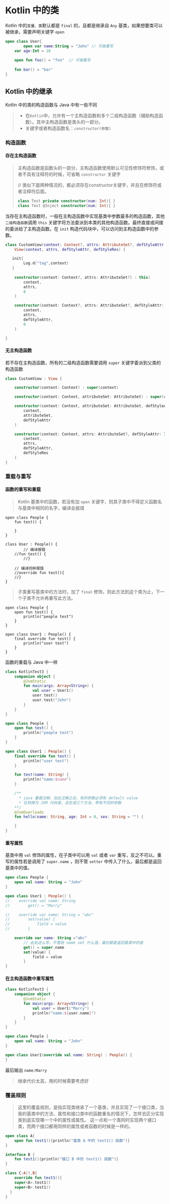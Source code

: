 # Kotlin 中的类

Kotlin 中的`变量、类`默认都是 `final` 的，且都是继承自 `Any` 基类，如果想要类可以被继承，需要声明关键字 `open`

```kotlin
open class User{
		open var name:String = "John" // 可被重写
    var age:Int = 18
  
    open fun foo() = "foo"  // 可被重写
  
  	fun bar() = "bar"
}
```

## Kotlin 中的继承

Kotlin 中的类的构造函数与 Java 中有一些不同

> - 在`Kotlin`中，允许有一个主构造函数和多个二级构造函数（辅助构造函数）。其中主构造函数是类头的一部分。
> - 关键字或者构造函数名：`constructor(参数)`

### 构造函数

#### 存在主构造函数

> 主构造函数是函数头的一部分，主构造函数使用默认可见性修饰符修饰，或者不具有注释符的时候，可省略 `constructor` 关键字
>
> // 类似下面两种情况的，都必须存在constructor关键字，并且在修饰符或者注释符后面。 
>
> ```kotlin
> class Test private constructor(num: Int){ } 
> class Test @Inject constructor(num: Int){ }
> ```
>
> 

当存在主构造函数时，一般在主构造函数中实现基类中参数最多的构造函数，其他`二级构造函数`调用 `this` 关键字将方法委派到本类的其他构造函数。最终直接或间接的委派给了主构造函数。在 `init` 构造代码块中，可以访问到主构造函数中的参数。

```kotlin
class CustomView(context: Context?, attrs: AttributeSet?, defStyleAttr: Int, defStyleRes: Int) :
    View(context, attrs, defStyleAttr, defStyleRes) {

   init{
    	Log.d("tag",context)
   }
   
    constructor(context: Context?, attrs: AttributeSet?) : this(
        context,
        attrs,
        0
    )

    constructor(context: Context?, attrs: AttributeSet?, defStyleAttr: Int) : this(
        context,
        attrs,
        defStyleAttr,
        0
    )

}
```

#### 无主构造函数

若不存在主构造函数，所有的二级构造函数需要调用 `super` 关键字委派到父类的构造函数

```kotlin
class CustomView : View {

    constructor(context: Context) : super(context)

    constructor(context: Context, attributeSet: AttributeSet) : super(context, attributeSet) 

    constructor(context: Context, attributeSet: AttributeSet, defStyleAttr: Int) : super(
        context,
        attributeSet,
        defStyleAttr
    ) 

    constructor(context: Context, attrs: AttributeSet?, defStyleAttr: Int, defStyleRes: Int) : super(
        context,
        attrs,
        defStyleAttr,
        defStyleRes
    )
}
```

### 重载与重写

#### 函数的重写和重载

> Kotlin 基类中的函数，若没有加 `open` 关键字，则其子类中不得定义函数名与基类中相同的名字，编译会报错

```kotli
open class People {
    fun test() {

    }
}

class User : People() {
		// 编译报错
    //fun test() {
		//}
		
    // 编译同样报错
    //override fun test(){
    //}
}
```

> 子类重写基类中的方法时，加了 `final` 修饰，则此方法到这个类为止，下一个子类不允许再重写此方法。

```
open class People {
    open fun test() {
        println("people test")
    }
}

open class User1 : People() {
    final override fun test() {
        println("user test")
    }
}
```

函数的重载与 Java 中一样

```kotlin
class KotlinTest3 {
    companion object {
        @JvmStatic
        fun main(args: Array<String>) {
            val user = User1()
            user.test()
            user.test("John")
        }
    }
}

open class People {
    open fun test() {
        println("people test")
    }
}

open class User1 : People() {
    final override fun test() {
        println("user test")
    }

    fun test(name: String) {
        println("name:$name")
    }

  	/** 
  	  * java 重载注解，加此注解之后，有的参数必须有 default value
  	  * 在转换为 JVM 代码是，会生成三个方法，带有不同的参数
  	**/
    @JvmOverloads
    fun hello(name: String, age: Int = 0, sex: String = "") {

    }
}
```

#### 重写属性

基类中用 `val` 修饰的属性，在子类中可以用 `val` 或者 `var` 重写，反之不可以。重写的属性若是调用了 `super.name` ，则不管 `setter` 中传入了什么，最后都是返回基类中的值。

```kotlin
open class People {
    open val name: String = "John"
}

open class User1 : People() {
//    override val name: String
//        get() = "Marry"

//    override var name: String = "abc"
//        set(value) {
//            field = value
//        }

    override var name: String ="abc"
        // 此处这么写，不管给 name set 什么值，最后都是返回基类中的值
        get() = super.name
        set(value) {
            field = value
        }
}
```

#### 在主构造函数中重写属性

```kotlin
class KotlinTest3 {
    companion object {
        @JvmStatic
        fun main(args: Array<String>) {
            val user = User1("Marry")
            println("name:${user.name}")
        }
    }
}

open class People {
    open val name: String = "John"
}

open class User1(override val name: String) : People() {
}
```

最后输出 `name:Marry`

> 继承代价太高，用的时候需要考虑好

### 覆盖规则

> 这里的覆盖规则，是指实现类继承了一个基类，并且实现了一个接口类，当我的基类中的方法、属性和接口类中的函数重名的情况下，怎样去区分实现类到底实现哪一个中的属性或属性。 这一点和一个类同时实现两个接口类，而两个接口都用同样的属性或者函数的时候是一样的。

```kotlin
open class A{
	open fun test1(){println("基类 A 中的 test1() 函数")}
}

interface B {
	fun test1(){println("接口 B 中的 test1() 函数")}
}

class C:A(),B{
	override fun test1(){
  	super<A>.test1()
    super<B>.test1()
  }
}
```


